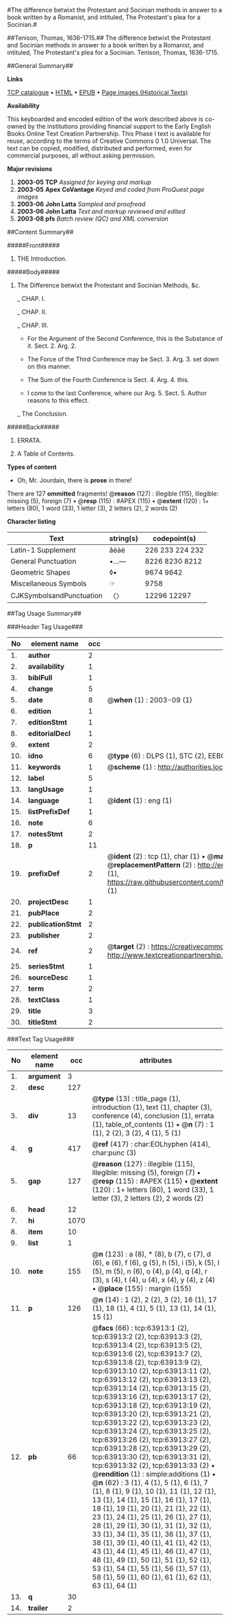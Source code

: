 #The difference betwixt the Protestant and Socinian methods in answer to a book written by a Romanist, and intituled, The Protestant's plea for a Socinian.#

##Tenison, Thomas, 1636-1715.##
The difference betwixt the Protestant and Socinian methods in answer to a book written by a Romanist, and intituled, The Protestant's plea for a Socinian.
Tenison, Thomas, 1636-1715.

##General Summary##

**Links**

[TCP catalogue](http://www.ota.ox.ac.uk/tcp/)  • 
[HTML](http://tei.it.ox.ac.uk/tcp/Texts-HTML/free/A64/A64356.html)  • 
[EPUB](http://tei.it.ox.ac.uk/tcp/Texts-EPUB/free/A64/A64356.epub) • 
[Page images (Historical Texts)](https://data.historicaltexts.jisc.ac.uk/view?pubId=eebo-12590796e&pageId=eebo-12590796e-63913-1)

**Availability**

This keyboarded and encoded edition of the
	       work described above is co-owned by the institutions
	       providing financial support to the Early English Books
	       Online Text Creation Partnership. This Phase I text is
	       available for reuse, according to the terms of Creative
	       Commons 0 1.0 Universal. The text can be copied,
	       modified, distributed and performed, even for
	       commercial purposes, all without asking permission.

**Major revisions**

1. __2003-05__ __TCP__ *Assigned for keying and markup*
1. __2003-05__ __Apex CoVantage__ *Keyed and coded from ProQuest page images*
1. __2003-06__ __John Latta__ *Sampled and proofread*
1. __2003-06__ __John Latta__ *Text and markup reviewed and edited*
1. __2003-08__ __pfs__ *Batch review (QC) and XML conversion*

##Content Summary##

#####Front#####

1. THE Introduction.

#####Body#####

1. The Difference betwixt the Protestant and Socinian Methods, &c.

    _ CHAP. I.

    _ CHAP. II.

    _ CHAP. III.

      * For the Argument of the Second Conference, this is the Substance of it. Sect. 2. Arg. 2.

      * The Force of the Third Conference may be Sect. 3. Arg. 3. set down on this manner.

      * The Sum of the Fourth Conference is Sect. 4. Arg. 4. this.

      * I come to the last Conference, where our Arg. 5. Sect. 5. Author reasons to this effect.

    _ The Conclusion.

#####Back#####

1. ERRATA.

1. A Table of Contents.

**Types of content**

  * Oh, Mr. Jourdain, there is **prose** in there!

There are 127 **ommitted** fragments! 
 @__reason__ (127) : illegible (115), illegible: missing (5), foreign (7)  •  @__resp__ (115) : #APEX (115)  •  @__extent__ (120) : 1+ letters (80), 1 word (33), 1 letter (3), 2 letters (2), 2 words (2)

**Character listing**


|Text|string(s)|codepoint(s)|
|---|---|---|
|Latin-1 Supplement|âéàè|226 233 224 232|
|General Punctuation|•…—|8226 8230 8212|
|Geometric Shapes|◊▪|9674 9642|
|Miscellaneous Symbols|☞|9758|
|CJKSymbolsandPunctuation|〈〉|12296 12297|

##Tag Usage Summary##

###Header Tag Usage###

|No|element name|occ|attributes|
|---|---|---|---|
|1.|__author__|2||
|2.|__availability__|1||
|3.|__biblFull__|1||
|4.|__change__|5||
|5.|__date__|8| @__when__ (1) : 2003-09 (1)|
|6.|__edition__|1||
|7.|__editionStmt__|1||
|8.|__editorialDecl__|1||
|9.|__extent__|2||
|10.|__idno__|6| @__type__ (6) : DLPS (1), STC (2), EEBO-CITATION (1), OCLC (1), VID (1)|
|11.|__keywords__|1| @__scheme__ (1) : http://authorities.loc.gov/ (1)|
|12.|__label__|5||
|13.|__langUsage__|1||
|14.|__language__|1| @__ident__ (1) : eng (1)|
|15.|__listPrefixDef__|1||
|16.|__note__|6||
|17.|__notesStmt__|2||
|18.|__p__|11||
|19.|__prefixDef__|2| @__ident__ (2) : tcp (1), char (1)  •  @__matchPattern__ (2) : ([0-9\-]+):([0-9IVX]+) (1), (.+) (1)  •  @__replacementPattern__ (2) : http://eebo.chadwyck.com/downloadtiff?vid=$1&page=$2 (1), https://raw.githubusercontent.com/textcreationpartnership/Texts/master/tcpchars.xml#$1 (1)|
|20.|__projectDesc__|1||
|21.|__pubPlace__|2||
|22.|__publicationStmt__|2||
|23.|__publisher__|2||
|24.|__ref__|2| @__target__ (2) : https://creativecommons.org/publicdomain/zero/1.0/ (1), http://www.textcreationpartnership.org/docs/. (1)|
|25.|__seriesStmt__|1||
|26.|__sourceDesc__|1||
|27.|__term__|2||
|28.|__textClass__|1||
|29.|__title__|3||
|30.|__titleStmt__|2||


###Text Tag Usage###

|No|element name|occ|attributes|
|---|---|---|---|
|1.|__argument__|3||
|2.|__desc__|127||
|3.|__div__|13| @__type__ (13) : title_page (1), introduction (1), text (1), chapter (3), conference (4), conclusion (1), errata (1), table_of_contents (1)  •  @__n__ (7) : 1 (1), 2 (2), 3 (2), 4 (1), 5 (1)|
|4.|__g__|417| @__ref__ (417) : char:EOLhyphen (414), char:punc (3)|
|5.|__gap__|127| @__reason__ (127) : illegible (115), illegible: missing (5), foreign (7)  •  @__resp__ (115) : #APEX (115)  •  @__extent__ (120) : 1+ letters (80), 1 word (33), 1 letter (3), 2 letters (2), 2 words (2)|
|6.|__head__|12||
|7.|__hi__|1070||
|8.|__item__|10||
|9.|__list__|1||
|10.|__note__|155| @__n__ (123) : a (8), * (8), b (7), c (7), d (6), e (6), f (6), g (5), h (5), i (5), k (5), l (5), m (5), n (6), o (4), p (4), q (4), r (3), s (4), t (4), u (4), x (4), y (4), z (4)  •  @__place__ (155) : margin (155)|
|11.|__p__|126| @__n__ (14) : 1 (2), 2 (2), 3 (2), 16 (1), 17 (1), 18 (1), 4 (1), 5 (1), 13 (1), 14 (1), 15 (1)|
|12.|__pb__|66| @__facs__ (66) : tcp:63913:1 (2), tcp:63913:2 (2), tcp:63913:3 (2), tcp:63913:4 (2), tcp:63913:5 (2), tcp:63913:6 (2), tcp:63913:7 (2), tcp:63913:8 (2), tcp:63913:9 (2), tcp:63913:10 (2), tcp:63913:11 (2), tcp:63913:12 (2), tcp:63913:13 (2), tcp:63913:14 (2), tcp:63913:15 (2), tcp:63913:16 (2), tcp:63913:17 (2), tcp:63913:18 (2), tcp:63913:19 (2), tcp:63913:20 (2), tcp:63913:21 (2), tcp:63913:22 (2), tcp:63913:23 (2), tcp:63913:24 (2), tcp:63913:25 (2), tcp:63913:26 (2), tcp:63913:27 (2), tcp:63913:28 (2), tcp:63913:29 (2), tcp:63913:30 (2), tcp:63913:31 (2), tcp:63913:32 (2), tcp:63913:33 (2)  •  @__rendition__ (1) : simple:additions (1)  •  @__n__ (62) : 3 (1), 4 (1), 5 (1), 6 (1), 7 (1), 8 (1), 9 (1), 10 (1), 11 (1), 12 (1), 13 (1), 14 (1), 15 (1), 16 (1), 17 (1), 18 (1), 19 (1), 20 (1), 21 (1), 22 (1), 23 (1), 24 (1), 25 (1), 26 (1), 27 (1), 28 (1), 29 (1), 30 (1), 31 (1), 32 (1), 33 (1), 34 (1), 35 (1), 36 (1), 37 (1), 38 (1), 39 (1), 40 (1), 41 (1), 42 (1), 43 (1), 44 (1), 45 (1), 46 (1), 47 (1), 48 (1), 49 (1), 50 (1), 51 (1), 52 (1), 53 (1), 54 (1), 55 (1), 56 (1), 57 (1), 58 (1), 59 (1), 60 (1), 61 (1), 62 (1), 63 (1), 64 (1)|
|13.|__q__|30||
|14.|__trailer__|2||
